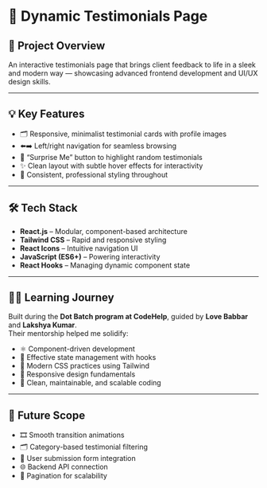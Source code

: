# 🌟 Dynamic Testimonials Page  

## 🎯 Project Overview  
An interactive testimonials page that brings client feedback to life in a sleek and modern way — showcasing advanced frontend development and UI/UX design skills.  

---

## 💡 Key Features  
- 🗂️ Responsive, minimalist testimonial cards with profile images  
- ⬅️➡️ Left/right navigation for seamless browsing  
- 🎲 “Surprise Me” button to highlight random testimonials  
- ✨ Clean layout with subtle hover effects for interactivity  
- 🎨 Consistent, professional styling throughout  

---

## 🛠️ Tech Stack  
- **React.js** – Modular, component-based architecture  
- **Tailwind CSS** – Rapid and responsive styling  
- **React Icons** – Intuitive navigation UI  
- **JavaScript (ES6+)** – Powering interactivity  
- **React Hooks** – Managing dynamic component state  

---

## 👨‍🏫 Learning Journey  
Built during the **Dot Batch program at CodeHelp**, guided by **Love Babbar** and **Lakshya Kumar**.  
Their mentorship helped me solidify:  
- ⚛️ Component-driven development  
- 🔁 Effective state management with hooks  
- 💅 Modern CSS practices using Tailwind  
- 📱 Responsive design fundamentals  
- 🧼 Clean, maintainable, and scalable coding  

---

## 🔮 Future Scope  
- 🎞️ Smooth transition animations  
- 🗂️ Category-based testimonial filtering  
- 📝 User submission form integration  
- 🌐 Backend API connection  
- 📄 Pagination for scalability  
